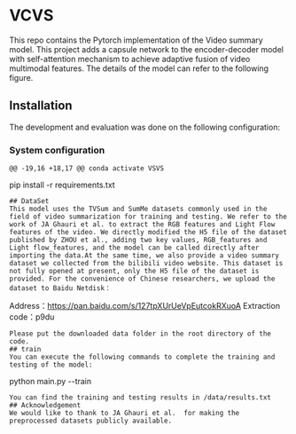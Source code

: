 # VCVS
This repo contains the Pytorch implementation of the Video summary model. This project adds a capsule network to the encoder-decoder model with self-attention mechanism to achieve adaptive fusion of video multimodal features. The details of the model can refer to the following figure.
## Installation  
The development and evaluation was done on the following configuration:  
### System configuration
	@@ -19,16 +18,17 @@ conda activate VSVS
pip install -r requirements.txt
```
## DataSet
This model uses the TVSum and SumMe datasets commonly used in the field of video summarization for training and testing. We refer to the work of JA Ghauri et al. to extract the RGB features and Light Flow features of the video. We directly modified the H5 file of the dataset published by ZHOU et al., adding two key values, RGB_features and Light flow_features, and the model can be called directly after importing the data.At the same time, we also provide a video summary dataset we collected from the bilibili video website. This dataset is not fully opened at present, only the H5 file of the dataset is provided. For the convenience of Chinese researchers, we upload the dataset to Baidu Netdisk：
```
Address：https://pan.baidu.com/s/127tpXUrUeVpEutcokRXuoA
Extraction code：p9du 
```
Please put the downloaded data folder in the root directory of the code.
## train
You can execute the following commands to complete the training and testing of the model:
```
python main.py --train
```
You can find the training and testing results in /data/results.txt
## Acknowledgement
We would like to thank to JA Ghauri et al.  for making the preprocessed datasets publicly available.
